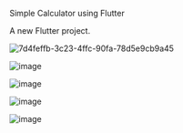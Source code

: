 Simple Calculator using Flutter

A new Flutter project.

![7d4feffb-3c23-4ffc-90fa-78d5e9cb9a45](https://github.com/Nour-2003/Simple_Calculator/assets/102908746/88de0ddc-7633-4c91-af11-036a7f38a8a2)


![image](https://github.com/Nour-2003/Simple_Calculator/assets/102908746/4a892af3-67c1-4373-bb66-110bdd44897f)

![image](https://github.com/Nour-2003/Simple_Calculator/assets/102908746/37dba220-4a24-41a2-871b-75d2c326939a)

![image](https://github.com/Nour-2003/Simple_Calculator/assets/102908746/7f3557a8-ee61-46b1-a00b-c8d284131a6f)

![image](https://github.com/Nour-2003/Simple_Calculator/assets/102908746/ab628794-09d6-4b80-8b2e-0d1c67baa4ec)
